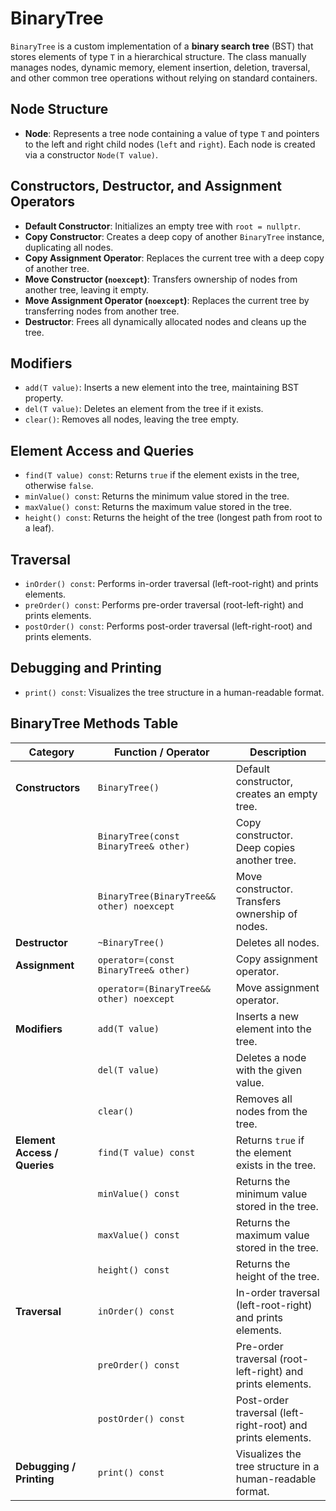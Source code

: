 # BinaryTree

`BinaryTree` is a custom implementation of a **binary search tree** (BST) that stores elements of type `T` in a hierarchical structure. The class manually manages nodes, dynamic memory, element insertion, deletion, traversal, and other common tree operations without relying on standard containers.

## Node Structure

- **Node**: Represents a tree node containing a value of type `T` and pointers to the left and right child nodes (`left` and `right`). Each node is created via a constructor `Node(T value)`.

## Constructors, Destructor, and Assignment Operators

- **Default Constructor**: Initializes an empty tree with `root = nullptr`.
- **Copy Constructor**: Creates a deep copy of another `BinaryTree` instance, duplicating all nodes.
- **Copy Assignment Operator**: Replaces the current tree with a deep copy of another tree.
- **Move Constructor (`noexcept`)**: Transfers ownership of nodes from another tree, leaving it empty.
- **Move Assignment Operator (`noexcept`)**: Replaces the current tree by transferring nodes from another tree.
- **Destructor**: Frees all dynamically allocated nodes and cleans up the tree.

## Modifiers

- `add(T value)`: Inserts a new element into the tree, maintaining BST property.
- `del(T value)`: Deletes an element from the tree if it exists.
- `clear()`: Removes all nodes, leaving the tree empty.

## Element Access and Queries

- `find(T value) const`: Returns `true` if the element exists in the tree, otherwise `false`.
- `minValue() const`: Returns the minimum value stored in the tree.
- `maxValue() const`: Returns the maximum value stored in the tree.
- `height() const`: Returns the height of the tree (longest path from root to a leaf).

## Traversal

- `inOrder() const`: Performs in-order traversal (left-root-right) and prints elements.
- `preOrder() const`: Performs pre-order traversal (root-left-right) and prints elements.
- `postOrder() const`: Performs post-order traversal (left-right-root) and prints elements.

## Debugging and Printing

- `print() const`: Visualizes the tree structure in a human-readable format.

## BinaryTree Methods Table

| Category                     | Function / Operator                                      | Description |
|-------------------------------|----------------------------------------------------------|-------------|
| **Constructors**             | `BinaryTree()`                                           | Default constructor, creates an empty tree. |
|                               | `BinaryTree(const BinaryTree& other)`                   | Copy constructor. Deep copies another tree. |
|                               | `BinaryTree(BinaryTree&& other) noexcept`              | Move constructor. Transfers ownership of nodes. |
| **Destructor**                | `~BinaryTree()`                                         | Deletes all nodes. |
| **Assignment**                | `operator=(const BinaryTree& other)`                    | Copy assignment operator. |
|                               | `operator=(BinaryTree&& other) noexcept`               | Move assignment operator. |
| **Modifiers**                 | `add(T value)`                                          | Inserts a new element into the tree. |
|                               | `del(T value)`                                          | Deletes a node with the given value. |
|                               | `clear()`                                               | Removes all nodes from the tree. |
| **Element Access / Queries**  | `find(T value) const`                                   | Returns `true` if the element exists in the tree. |
|                               | `minValue() const`                                      | Returns the minimum value stored in the tree. |
|                               | `maxValue() const`                                      | Returns the maximum value stored in the tree. |
|                               | `height() const`                                        | Returns the height of the tree. |
| **Traversal**                 | `inOrder() const`                                       | In-order traversal (left-root-right) and prints elements. |
|                               | `preOrder() const`                                      | Pre-order traversal (root-left-right) and prints elements. |
|                               | `postOrder() const`                                     | Post-order traversal (left-right-root) and prints elements. |
| **Debugging / Printing**      | `print() const`                                         | Visualizes the tree structure in a human-readable format. |

